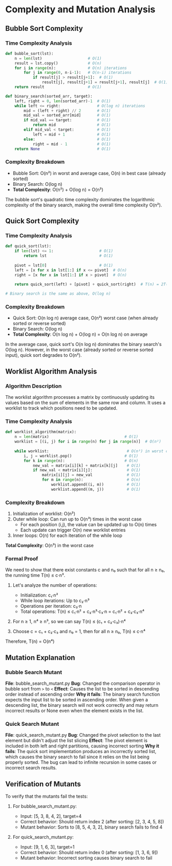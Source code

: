 # Complexity and Mutation Analysis

## Bubble Sort Complexity

### Time Complexity Analysis

```python
def bubble_sort(lst):
    n = len(lst)                    # O(1)
    result = lst.copy()             # O(n)
    for i in range(n):              # O(n) iterations
        for j in range(0, n-i-1):   # O(n-i) iterations
            if result[j] > result[j+1]:  # O(1)
                result[j], result[j+1] = result[j+1], result[j]  # O(1)
    return result                   # O(1)

def binary_search(sorted_arr, target):
    left, right = 0, len(sorted_arr)-1  # O(1)
    while left <= right:                # O(log n) iterations
        mid = (left + right) // 2       # O(1)
        mid_val = sorted_arr[mid]       # O(1)
        if mid_val == target:           # O(1)
            return mid                  # O(1)
        elif mid_val < target:          # O(1)
            left = mid + 1              # O(1)
        else:                           # O(1)
            right = mid - 1             # O(1)
    return None                         # O(1)
```

### Complexity Breakdown
- Bubble Sort: O(n²) in worst and average case, O(n) in best case (already sorted)
- Binary Search: O(log n)
- **Total Complexity**: O(n²) + O(log n) = O(n²)

The bubble sort's quadratic time complexity dominates the logarithmic complexity of the binary search, making the overall time complexity O(n²).

## Quick Sort Complexity

### Time Complexity Analysis

```python
def quick_sort(lst):
    if len(lst) <= 1:                    # O(1)
        return lst                       # O(1)
    
    pivot = lst[0]                       # O(1)
    left = [x for x in lst[1:] if x <= pivot]  # O(n)
    right = [x for x in lst[1:] if x > pivot]  # O(n)
    
    return quick_sort(left) + [pivot] + quick_sort(right)  # T(n) = 2T(n/2) + O(n)

# Binary search is the same as above, O(log n)
```

### Complexity Breakdown
- Quick Sort: O(n log n) average case, O(n²) worst case (when already sorted or reverse sorted)
- Binary Search: O(log n)
- **Total Complexity**: O(n log n) + O(log n) = O(n log n) on average

In the average case, quick sort's O(n log n) dominates the binary search's O(log n). However, in the worst case (already sorted or reverse sorted input), quick sort degrades to O(n²).

## Worklist Algorithm Analysis

### Algorithm Description
The worklist algorithm processes a matrix by continuously updating its values based on the sum of elements in the same row and column. It uses a worklist to track which positions need to be updated.

### Time Complexity Analysis

```python
def worklist_algorithm(matrix):
    n = len(matrix)                                 # O(1)
    worklist = [(i, j) for i in range(n) for j in range(n)]  # O(n²)
    
    while worklist:                                  # O(n³) in worst case
        i, j = worklist.pop()                       # O(1)
        for k in range(n):                          # O(n)
            new_val = matrix[i][k] + matrix[k][j]    # O(1)
            if new_val < matrix[i][j]:               # O(1)
                matrix[i][j] = new_val               # O(1)
                for m in range(n):                   # O(n)
                    worklist.append((i, m))          # O(1)
                    worklist.append((m, j))          # O(1)
```

### Complexity Breakdown
1. Initialization of worklist: O(n²)
2. Outer while loop: Can run up to O(n³) times in the worst case
   - For each position (i,j), the value can be updated up to O(n) times
   - Each update can trigger O(n) new worklist entries
3. Inner loops: O(n) for each iteration of the while loop

**Total Complexity**: O(n³) in the worst case

### Formal Proof
We need to show that there exist constants c and n₀ such that for all n ≥ n₀, the running time T(n) ≤ c·n³.

1. Let's analyze the number of operations:
   - Initialization: c₁·n²
   - While loop iterations: Up to c₂·n³
   - Operations per iteration: c₃·n
   - Total operations: T(n) ≤ c₁·n² + c₂·n³·c₃·n = c₁·n² + c₂·c₃·n⁴

2. For n ≥ 1, n⁴ ≥ n³, so we can say T(n) ≤ (c₁ + c₂·c₃)·n⁴

3. Choose c = c₁ + c₂·c₃ and n₀ = 1, then for all n ≥ n₀, T(n) ≤ c·n⁴

Therefore, T(n) = O(n⁴)

## Mutation Explanation

### Bubble Search Mutant
**File**: bubble_search_mutant.py
**Bug**: Changed the comparison operator in bubble sort from `>` to `<`
**Effect**: Causes the list to be sorted in descending order instead of ascending order
**Why it fails**: The binary search function expects the input list to be sorted in ascending order. When given a descending list, the binary search will not work correctly and may return incorrect results or None even when the element exists in the list.

### Quick Search Mutant
**File**: quick_search_mutant.py
**Bug**: Changed the pivot selection to the last element but didn't adjust the list slicing
**Effect**: The pivot element is included in both left and right partitions, causing incorrect sorting
**Why it fails**: The quick sort implementation produces an incorrectly sorted list, which causes the binary search to fail since it relies on the list being properly sorted. The bug can lead to infinite recursion in some cases or incorrect search results.

## Verification of Mutants
To verify that the mutants fail the tests:

1. For bubble_search_mutant.py:
   - Input: [5, 3, 8, 4, 2], target=4
   - Correct behavior: Should return index 2 (after sorting: [2, 3, 4, 5, 8])
   - Mutant behavior: Sorts to [8, 5, 4, 3, 2], binary search fails to find 4

2. For quick_search_mutant.py:
   - Input: [9, 1, 6, 3], target=1
   - Correct behavior: Should return index 0 (after sorting: [1, 3, 6, 9])
   - Mutant behavior: Incorrect sorting causes binary search to fail
